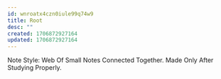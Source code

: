 ```yaml
---
id: wnroatx4czn0iule99q74w9
title: Root
desc: ""
created: 1706872927164
updated: 1706872927164
---
```

Note Style: Web Of Small Notes Connected Together.
Made Only After Studying Properly.